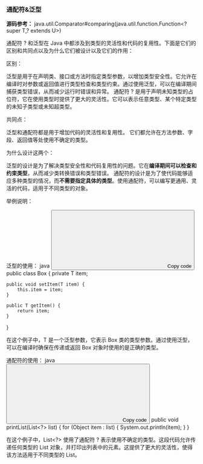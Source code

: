 ### 通配符&泛型
**源码参考：**
java.util.Comparator#comparing(java.util.function.Function<? super T,? extends U>)


通配符 ? 和泛型在 Java 中都涉及到类型的灵活性和代码的复用性。下面是它们的区别和共同点以及为什么它们被设计以及它们的作用：

区别：

泛型是用于在声明类、接口或方法时指定类型参数，以增加类型安全性。它允许在编译时对参数或返回值进行类型检查和类型约束。通过使用泛型，可以在编译期间捕获类型错误，从而减少运行时错误和异常。
通配符 ? 是用于声明未知类型的占位符，它在使用类型时提供了更大的灵活性。它可以表示任意类型、某个特定类型的未知子类型或未知超类型。

共同点：

泛型和通配符都是用于增加代码的灵活性和复用性。
它们都允许在方法参数、字段、返回值等处使用不确定的类型。

为什么设计这两个：

泛型的设计是为了解决类型安全性和代码复用性的问题。它在**编译期间可以检查和约束类型**，从而减少类转换错误和类型错误。
通配符的设计是为了使代码能够适应多种类型的情况，而**不需要指定具体的类型**。使用通配符，可以编写更通用、灵活的代码，适用于不同类型的对象。

举例说明：

泛型的使用：
java
<button><svg><path></path></svg><span>Copy code</span><span></span></button>
public class Box<T> {
    private T item;

    public void setItem(T item) {
        this.item = item;
    }

    public T getItem() {
        return item;
    }
}

在这个例子中，T 是一个泛型参数，它表示 Box 类的类型参数。通过使用泛型，可以在编译时确保在传递或返回 Box 对象时使用的是正确的类型。

通配符的使用：
java
<button><svg><path></path></svg><span>Copy code</span><span></span></button>
public void printList(List<?> list) {
    for (Object item : list) {
        System.out.println(item);
    }
}

在这个例子中，List<?> 使用了通配符 ? 表示使用不确定的类型。这段代码允许传递任何类型的 List 对象，并打印出列表中的元素。这提供了更大的灵活性，使得该方法适用于不同类型的 List。
